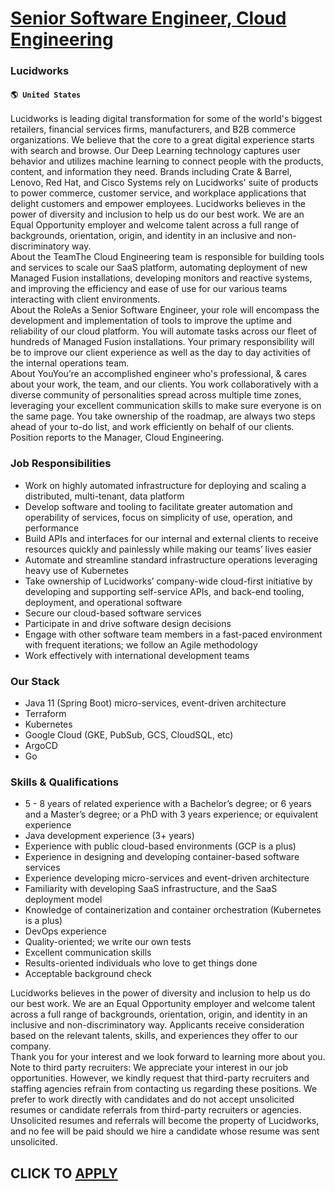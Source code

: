 # [Senior Software Engineer, Cloud Engineering](https://www.remotewlb.com/apply/senior-software-engineer-cloud-engineering-51809)  
### Lucidworks  
#### `🌎 United States`  
Lucidworks is leading digital transformation for some of the world's biggest retailers, financial services firms, manufacturers, and B2B commerce organizations. We believe that the core to a great digital experience starts with search and browse. Our Deep Learning technology captures user behavior and utilizes machine learning to connect people with the products, content, and information they need. Brands including Crate & Barrel, Lenovo, Red Hat, and Cisco Systems rely on Lucidworks' suite of products to power commerce, customer service, and workplace applications that delight customers and empower employees. Lucidworks believes in the power of diversity and inclusion to help us do our best work. We are an Equal Opportunity employer and welcome talent across a full range of backgrounds, orientation, origin, and identity in an inclusive and non-discriminatory way.  
About the TeamThe Cloud Engineering team is responsible for building tools and services to scale our SaaS platform, automating deployment of new Managed Fusion installations, developing monitors and reactive systems, and improving the efficiency and ease of use for our various teams interacting with client environments.  
About the RoleAs a Senior Software Engineer, your role will encompass the development and implementation of tools to improve the uptime and reliability of our cloud platform. You will automate tasks across our fleet of hundreds of Managed Fusion installations. Your primary responsibility will be to improve our client experience as well as the day to day activities of the internal operations team.  
About YouYou’re an accomplished engineer who's professional, & cares about your work, the team, and our clients. You work collaboratively with a diverse community of personalities spread across multiple time zones, leveraging your excellent communication skills to make sure everyone is on the same page. You take ownership of the roadmap, are always two steps ahead of your to-do list, and work efficiently on behalf of our clients. Position reports to the Manager, Cloud Engineering.

### Job Responsibilities

  * Work on highly automated infrastructure for deploying and scaling a distributed, multi-tenant, data platform
  * Develop software and tooling to facilitate greater automation and operability of services, focus on simplicity of use, operation, and performance
  * Build APIs and interfaces for our internal and external clients to receive resources quickly and painlessly while making our teams’ lives easier
  * Automate and streamline standard infrastructure operations leveraging heavy use of Kubernetes
  * Take ownership of Lucidworks’ company-wide cloud-first initiative by developing and supporting self-service APIs, and back-end tooling, deployment, and operational software
  * Secure our cloud-based software services
  * Participate in and drive software design decisions
  * Engage with other software team members in a fast-paced environment with frequent iterations; we follow an Agile methodology
  * Work effectively with international development teams

### Our Stack

  * Java 11 (Spring Boot) micro-services, event-driven architecture
  * Terraform
  * Kubernetes
  * Google Cloud (GKE, PubSub, GCS, CloudSQL, etc)
  * ArgoCD
  * Go

### Skills & Qualifications

  * 5 - 8 years of related experience with a Bachelor’s degree; or 6 years and a Master’s degree; or a PhD with 3 years experience; or equivalent experience
  * Java development experience (3+ years)
  * Experience with public cloud-based environments (GCP is a plus)
  * Experience in designing and developing container-based software services
  * Experience developing micro-services and event-driven architecture
  * Familiarity with developing SaaS infrastructure, and the SaaS deployment model
  * Knowledge of containerization and container orchestration (Kubernetes is a plus)
  * DevOps experience
  * Quality-oriented; we write our own tests
  * Excellent communication skills
  * Results-oriented individuals who love to get things done
  * Acceptable background check

Lucidworks believes in the power of diversity and inclusion to help us do our best work. We are an Equal Opportunity employer and welcome talent across a full range of backgrounds, orientation, origin, and identity in an inclusive and non-discriminatory way. Applicants receive consideration based on the relevant talents, skills, and experiences they offer to our company.  
Thank you for your interest and we look forward to learning more about you.  
Note to third party recruiters: We appreciate your interest in our job opportunities. However, we kindly request that third-party recruiters and staffing agencies refrain from contacting us regarding these positions. We prefer to work directly with candidates and do not accept unsolicited resumes or candidate referrals from third-party recruiters or agencies. Unsolicited resumes and referrals will become the property of Lucidworks, and no fee will be paid should we hire a candidate whose resume was sent unsolicited.  
  
## CLICK TO [APPLY](https://www.remotewlb.com/apply/senior-software-engineer-cloud-engineering-51809)

